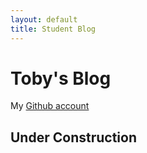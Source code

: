 ```yaml
---
layout: default
title: Student Blog
---
```


# Toby's Blog

My [Github account](https://github.com/toby-leeder)

## Under Construction

  <script src="{{site.baseurl}}/assets/js/three.r134.min.js"></script>
  <script src="{{site.baseurl}}/assets/js/vanta.waves.min.js"></script>
  <script>
    VANTA.WAVES({
      el: "html",
      mouseControls: true,
      touchControls: true,
      gyroControls: false,
      minHeight: 200.00,
      minWidth: 200.00,
      scale: 1.00,
      scaleMobile: 1.00,
      shininess: 48.00,
      waveHeight: 16.00,
      waveSpeed: 1.45,
      zoom: 0.65
    })
    var body = document.querySelector("body")
    if (window.screen.height > body.style.height)
    body.style.height = (window.screen.height - 64) + "px"

    </script>
